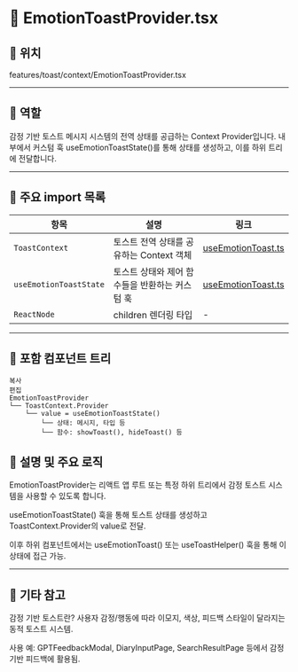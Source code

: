 # 📄 EmotionToastProvider.tsx
## 📁 위치
features/toast/context/EmotionToastProvider.tsx

---

## 🧭 역할
감정 기반 토스트 메시지 시스템의 전역 상태를 공급하는 Context Provider입니다.
내부에서 커스텀 훅 useEmotionToastState()를 통해 상태를 생성하고, 이를 하위 트리에 전달합니다.

---

## 🔗 주요 import 목록
| 항목                     | 설명                         | 링크                                                |
| ---------------------- | -------------------------- | ------------------------------------------------- |
| `ToastContext`         | 토스트 전역 상태를 공유하는 Context 객체 | [useEmotionToast.ts](../hooks/useEmotionToast.tsx.md) |
| `useEmotionToastState` | 토스트 상태와 제어 함수들을 반환하는 커스텀 훅 | [useEmotionToast.ts](../hooks/useEmotionToast.tsx.md) |
| `ReactNode`            | children 렌더링 타입            | -                                                 |


---

## 🧩 포함 컴포넌트 트리
```text
복사
편집
EmotionToastProvider
└── ToastContext.Provider
    └── value = useEmotionToastState()
        └── 상태: 메시지, 타입 등
        └── 함수: showToast(), hideToast() 등
```

## 📝 설명 및 주요 로직
EmotionToastProvider는 리액트 앱 루트 또는 특정 하위 트리에서 감정 토스트 시스템을 사용할 수 있도록 합니다.

useEmotionToastState() 훅을 통해 토스트 상태를 생성하고 ToastContext.Provider의 value로 전달.

이후 하위 컴포넌트에서는 useEmotionToast() 또는 useToastHelper() 훅을 통해 이 상태에 접근 가능.

---

## 📌 기타 참고
감정 기반 토스트란?
사용자 감정/행동에 따라 이모지, 색상, 피드백 스타일이 달라지는 동적 토스트 시스템.

사용 예: GPTFeedbackModal, DiaryInputPage, SearchResultPage 등에서 감정 기반 피드백에 활용됨.